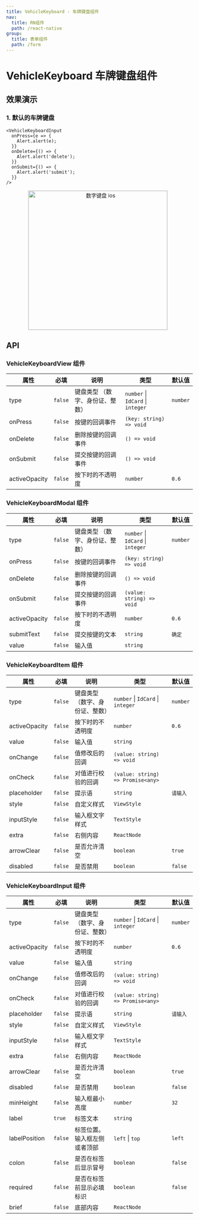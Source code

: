 ```yaml
---
title: VehicleKeyboard - 车牌键盘组件
nav:
  title: RN组件
  path: /react-native
group:
  title: 表单组件
  path: /form
---
```


# VehicleKeyboard 车牌键盘组件

## 效果演示

### 1. 默认的车牌键盘

```tsx | pure
<VehicleKeyboardInput
  onPress={e => {
    Alert.alert(e);
  }}
  onDelete={() => {
    Alert.alert('delete');
  }}
  onSubmit={() => {
    Alert.alert('submit');
  }}
/>
```

<center>
  <figure>
    <img
      alt="数字键盘 ios"
      src="https://td-dev-public.oss-cn-hangzhou.aliyuncs.com/maoyes-app/1609320228495622158.gif"
      style="width: 375px; margin-right: 10px; border: 1px solid #ddd;"
    />
  </figure>
</center>

## API

### VehicleKeyboardView 组件

| 属性          | 必填    | 说明                            | 类型                              | 默认值   |
| ------------- | ------- | ------------------------------- | --------------------------------- | -------- |
| type          | `false` | 键盘类型 （数字、身份证、整数） | `number` \| `IdCard` \| `integer` | `number` |
| onPress       | `false` | 按键的回调事件                  | `(key: string) => void`           |          |
| onDelete      | `false` | 删除按键的回调事件              | `() => void`                      |          |
| onSubmit      | `false` | 提交按键的回调事件              | `() => void`                      |          |
| activeOpacity | `false` | 按下时的不透明度                | `number`                          | `0.6`    |

### VehicleKeyboardModal 组件

| 属性          | 必填    | 说明                            | 类型                              | 默认值   |
| ------------- | ------- | ------------------------------- | --------------------------------- | -------- |
| type          | `false` | 键盘类型 （数字、身份证、整数） | `number` \| `IdCard` \| `integer` | `number` |
| onPress       | `false` | 按键的回调事件                  | `(key: string) => void`           |          |
| onDelete      | `false` | 删除按键的回调事件              | `() => void`                      |          |
| onSubmit      | `false` | 提交按键的回调事件              | `(value: string) => void`         |          |
| activeOpacity | `false` | 按下时的不透明度                | `number`                          | `0.6`    |
| submitText    | `false` | 提交按键的文本                  | `string`                          | `确定`   |
| value         | `false` | 输入值                          | `string`                          |          |

### VehicleKeyboardItem 组件

| 属性          | 必填    | 说明                            | 类型                              | 默认值   |
| ------------- | ------- | ------------------------------- | --------------------------------- | -------- |
| type          | `false` | 键盘类型 （数字、身份证、整数） | `number` \| `IdCard` \| `integer` | `number` |
| activeOpacity | `false` | 按下时的不透明度                | `number`                          | `0.6`    |
| value         | `false` | 输入值                          | `string`                          |          |
| onChange      | `false` | 值修改后的回调                  | `(value: string) => void`         |          |
| onCheck       | `false` | 对值进行校验的回调              | `(value: string) => Promise<any>` |          |
| placeholder   | `false` | 提示语                          | `string`                          | `请输入` |
| style         | `false` | 自定义样式                      | `ViewStyle`                       |          |
| inputStyle    | `false` | 输入框文字样式                  | `TextStyle`                       |          |
| extra         | `false` | 右侧内容                        | `ReactNode`                       |          |
| arrowClear    | `false` | 是否允许清空                    | `boolean`                         | `true`   |
| disabled      | `false` | 是否禁用                        | `boolean`                         | `false`  |

### VehicleKeyboardInput 组件

| 属性          | 必填    | 说明                            | 类型                              | 默认值   |
| ------------- | ------- | ------------------------------- | --------------------------------- | -------- |
| type          | `false` | 键盘类型 （数字、身份证、整数） | `number` \| `IdCard` \| `integer` | `number` |
| activeOpacity | `false` | 按下时的不透明度                | `number`                          | `0.6`    |
| value         | `false` | 输入值                          | `string`                          |          |
| onChange      | `false` | 值修改后的回调                  | `(value: string) => void`         |          |
| onCheck       | `false` | 对值进行校验的回调              | `(value: string) => Promise<any>` |          |
| placeholder   | `false` | 提示语                          | `string`                          | `请输入` |
| style         | `false` | 自定义样式                      | `ViewStyle`                       |          |
| inputStyle    | `false` | 输入框文字样式                  | `TextStyle`                       |          |
| extra         | `false` | 右侧内容                        | `ReactNode`                       |          |
| arrowClear    | `false` | 是否允许清空                    | `boolean`                         | `true`   |
| disabled      | `false` | 是否禁用                        | `boolean`                         | `false`  |
| minHeight     | `false` | 输入框最小高度                  | `number`                          | `32`     |
| label         | `true`  | 标签文本                        | `string`                          |          |
| labelPosition | `false` | 标签位置。输入框左侧或者顶部    | `left` \| `top`                   | `left`   |
| colon         | `false` | 是否在标签后显示冒号            | `boolean`                         | `false`  |
| required      | `false` | 是否在标签前显示必填标识        | `boolean`                         | `false`  |
| brief         | `false` | 底部内容                        | `ReactNode`                       |          |
